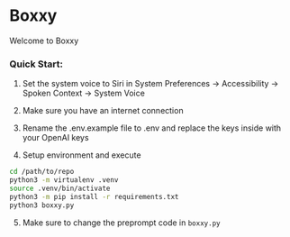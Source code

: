 # Boxxy

Welcome to Boxxy

### Quick Start:

1. Set the system voice to Siri in System Preferences -> Accessibility -> Spoken Context -> System Voice

2. Make sure you have an internet connection

3. Rename the .env.example file to .env and replace the keys inside with your OpenAI keys

4. Setup environment and execute

```bash
cd /path/to/repo
python3 -m virtualenv .venv
source .venv/bin/activate
python3 -m pip install -r requirements.txt
python3 boxxy.py
```

5. Make sure to change the preprompt code in `boxxy.py`
